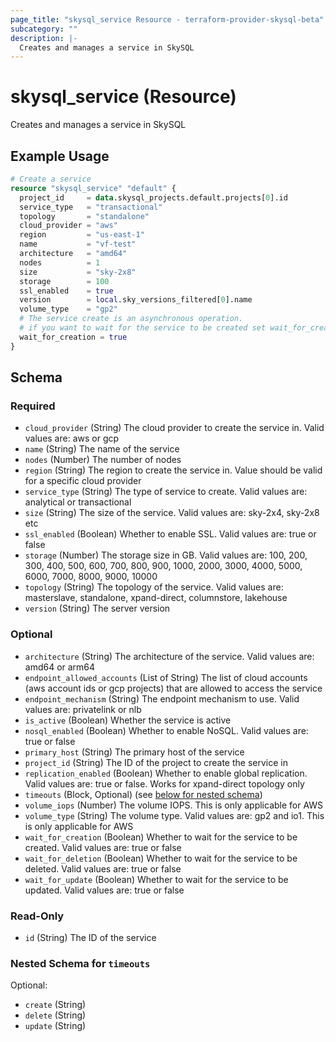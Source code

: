 ```yaml
---
page_title: "skysql_service Resource - terraform-provider-skysql-beta"
subcategory: ""
description: |-
  Creates and manages a service in SkySQL
---
```


# skysql_service (Resource)

Creates and manages a service in SkySQL

## Example Usage

```terraform
# Create a service
resource "skysql_service" "default" {
  project_id     = data.skysql_projects.default.projects[0].id
  service_type   = "transactional"
  topology       = "standalone"
  cloud_provider = "aws"
  region         = "us-east-1"
  name           = "vf-test"
  architecture   = "amd64"
  nodes          = 1
  size           = "sky-2x8"
  storage        = 100
  ssl_enabled    = true
  version        = local.sky_versions_filtered[0].name
  volume_type    = "gp2"
  # The service create is an asynchronous operation.
  # if you want to wait for the service to be created set wait_for_creation to true
  wait_for_creation = true
}
```

<!-- schema generated by tfplugindocs -->
## Schema

### Required

- `cloud_provider` (String) The cloud provider to create the service in. Valid values are: aws or gcp
- `name` (String) The name of the service
- `nodes` (Number) The number of nodes
- `region` (String) The region to create the service in. Value should be valid for a specific cloud provider
- `service_type` (String) The type of service to create. Valid values are: analytical or transactional
- `size` (String) The size of the service. Valid values are: sky-2x4, sky-2x8 etc
- `ssl_enabled` (Boolean) Whether to enable SSL. Valid values are: true or false
- `storage` (Number) The storage size in GB. Valid values are: 100, 200, 300, 400, 500, 600, 700, 800, 900, 1000, 2000, 3000, 4000, 5000, 6000, 7000, 8000, 9000, 10000
- `topology` (String) The topology of the service. Valid values are: masterslave, standalone, xpand-direct, columnstore, lakehouse
- `version` (String) The server version

### Optional

- `architecture` (String) The architecture of the service. Valid values are: amd64 or arm64
- `endpoint_allowed_accounts` (List of String) The list of cloud accounts (aws account ids or gcp projects) that are allowed to access the service
- `endpoint_mechanism` (String) The endpoint mechanism to use. Valid values are: privatelink or nlb
- `is_active` (Boolean) Whether the service is active
- `nosql_enabled` (Boolean) Whether to enable NoSQL. Valid values are: true or false
- `primary_host` (String) The primary host of the service
- `project_id` (String) The ID of the project to create the service in
- `replication_enabled` (Boolean) Whether to enable global replication. Valid values are: true or false. Works for xpand-direct topology only
- `timeouts` (Block, Optional) (see [below for nested schema](#nestedblock--timeouts))
- `volume_iops` (Number) The volume IOPS. This is only applicable for AWS
- `volume_type` (String) The volume type. Valid values are: gp2 and io1. This is only applicable for AWS
- `wait_for_creation` (Boolean) Whether to wait for the service to be created. Valid values are: true or false
- `wait_for_deletion` (Boolean) Whether to wait for the service to be deleted. Valid values are: true or false
- `wait_for_update` (Boolean) Whether to wait for the service to be updated. Valid values are: true or false

### Read-Only

- `id` (String) The ID of the service

<a id="nestedblock--timeouts"></a>
### Nested Schema for `timeouts`

Optional:

- `create` (String)
- `delete` (String)
- `update` (String)
